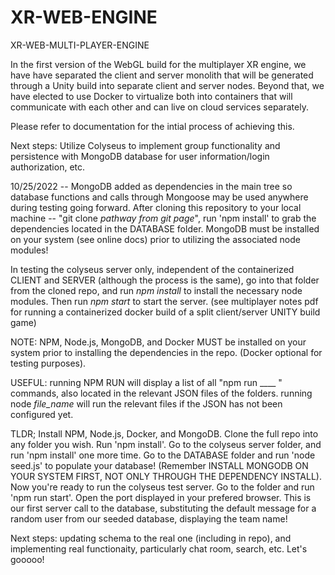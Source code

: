 # XR-WEB-ENGINE
XR-WEB-MULTI-PLAYER-ENGINE

In the first version of the WebGL build for the multiplayer XR engine, we have have separated the client and server monolith that will be generated through a Unity build into separate client and server nodes. Beyond that, we have elected to use Docker to virtualize both into containers that will communicate with each other and can live on cloud services separately.

Please refer to documentation for the intial process of achieving this.

Next steps:
Utilize Colyseus to implement group functionality and persistence with MongoDB database for user information/login authorization, etc.

10/25/2022 -- MongoDB added as dependencies in the main tree so database functions and calls through Mongoose may be used anywhere during testing going forward. After cloning this repository to your local machine -- "git clone *pathway from git page*", run 'npm install' to grab the dependencies located in the DATABASE folder. MongoDB must be installed on your system (see online docs) prior to utilizing the associated node modules!

In testing the colyseus server only, independent of the containerized CLIENT and SERVER (although the process is the same), go into that folder from the cloned repo, and run *npm install* to install the necessary node modules. Then run *npm start* to start the server. (see multiplayer notes pdf for running a containerized docker build of a split client/server UNITY build game)

NOTE: NPM, Node.js, MongoDB, and Docker MUST be installed on your system prior to installing the dependencies in the repo. (Docker optional for testing purposes).

USEFUL: running NPM RUN will display a list of all "npm run ____ " commands, also located in the relevant JSON files of the folders.
        running node *file_name* will run the relevant files if the JSON has not been configured yet.
        
TLDR; Install NPM, Node.js, Docker, and MongoDB. Clone the full repo into any folder you wish. Run 'npm install'. Go to the colyseus server folder, and run 'npm install' one more time. Go to the DATABASE folder and run 'node seed.js' to populate your database! (Remember INSTALL MONGODB ON YOUR SYSTEM FIRST, NOT ONLY THROUGH THE DEPENDENCY INSTALL). Now you're ready to run the colyseus test server. Go to the folder and run 'npm run start'. Open the port displayed in your prefered browser. This is our first server call to the database, substituting the default message for a random user from our seeded database, displaying the team name!

Next steps: updating schema to the real one (including in repo), and implementing real functionaity, particularly chat room, search, etc. Let's gooooo!
